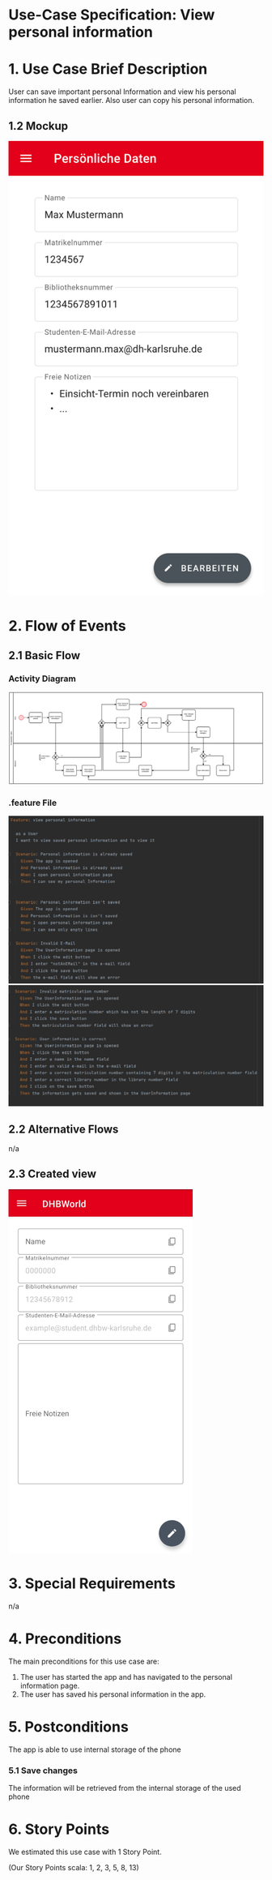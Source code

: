 # Use-Case Specification: View personal information

# 1. Use Case Brief Description
User can save important personal Information and view his personal information he saved earlier. Also user can copy his personal information.

## 1.2 Mockup 
![Mockup Peronalinformation](https://raw.githubusercontent.com/inFumumVerti/DHBWorld-Docu/main/Screenshots/screenshot_personalinformation1.svg)

# 2. Flow of Events

## 2.1 Basic Flow

### Activity Diagram
![Activity Diagram](https://raw.githubusercontent.com/inFumumVerti/DHBWorld-Docu/main/Use%20Cases/ActivityDiagram/uc_personalinformation.svg)

### .feature File
![.feature file](https://github.com/inFumumVerti/DHBWorld-Docu/raw/main/Feature%20files/Featurefile%20viewPersonalInformation1.png) 
![](https://github.com/inFumumVerti/DHBWorld-Docu/raw/main/Feature%20files/Featurefile%20viewPersonalInformation2.png)

## 2.2 Alternative Flows
n/a

## 2.3 Created view
![Screenshot](https://github.com/inFumumVerti/DHBWorld-Docu/raw/main/Screenshots/screenshot_personalInformation.png)

# 3. Special Requirements
n/a

# 4. Preconditions
The main preconditions for this use case are:

 1. The user has started the app and has navigated to the personal information page.
 2. The user has saved his personal information in the app.

# 5. Postconditions
The app is able to use internal storage of the phone

### 5.1 Save changes 
The information will be retrieved from the internal storage of the used phone

# 6. Story Points
We estimated this use case with 1 Story Point.

(Our Story Points scala: 1, 2, 3, 5, 8, 13)
